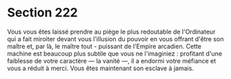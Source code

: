 # Section 222

Vous vous êtes laissé prendre au piège le plus redoutable de
l'Ordinateur qui a fait miroiter devant vous l'illusion du pouvoir
en vous offrant d'être son maître et, par là, le maître tout -
puissant de l'Empire arcadien. Cette machine est beaucoup plus
subtile que vous ne l'imaginiez : profitant d'une faiblesse de votre
caractère — la vanité —, il a endormi votre méfiance et vous a
réduit à merci. Vous êtes maintenant son esclave à jamais.